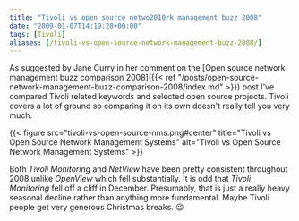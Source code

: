```yaml
---
title: "Tivoli vs open source netwo2010rk management buzz 2008"
date: "2009-01-07T14:19:28+00:00"
tags: [Tivoli]
aliases: [/tivoli-vs-open-source-network-management-buzz-2008/]
---
```


As suggested by Jane Curry in her comment on the [Open source network management buzz comparison 2008]({{< ref "/posts/open-source-network-management-buzz-comparison-2008/index.md" >}}) post I've compared Tivoli related keywords and selected open source projects. Tivoli covers a lot of ground so comparing it on its own doesn't really tell you very much.

{{< figure src="tivoli-vs-open-source-nms.png#center" title="Tivoli vs Open Source Network Management Systems" alt="Tivoli vs Open Source Network Management Systems" >}}

Both *Tivoli Monitoring* and *NetView* have been pretty consistent throughout 2008 unlike *OpenView* which fell substantially. It is odd that *Tivoli Monitoring* fell off a cliff in December. Presumably, that is just a really heavy seasonal decline rather than anything more fundamental. Maybe Tivoli people get very generous Christmas breaks. :wink:
